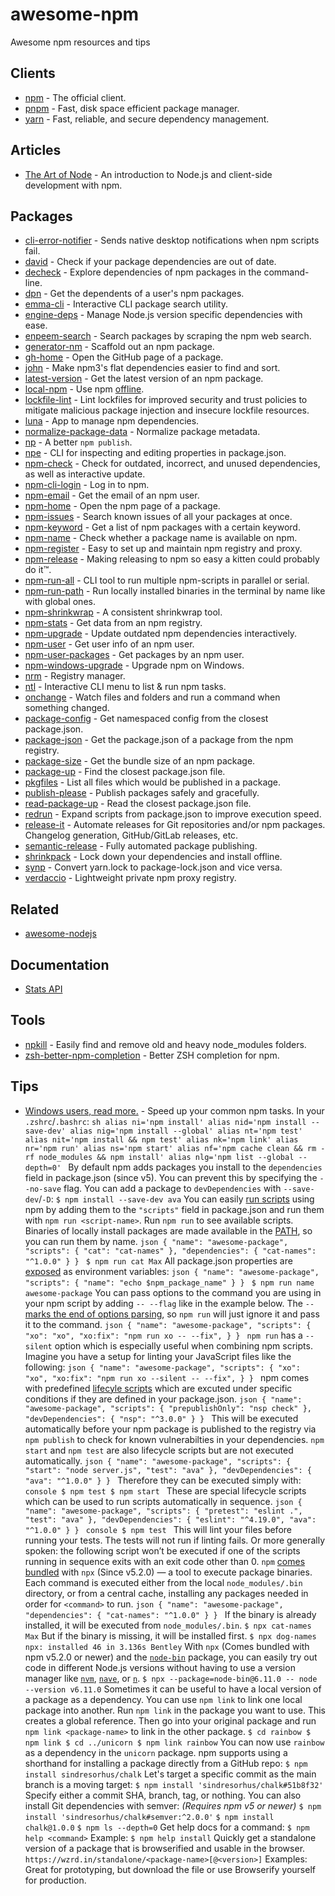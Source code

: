 # awesome-npm

Awesome npm resources and tips

## Clients

- [npm](https://github.com/npm/cli) - The official client.
- [pnpm](https://github.com/pnpm/pnpm) - Fast, disk space efficient package manager.
- [yarn](https://github.com/yarnpkg/yarn) - Fast, reliable, and secure dependency management.

## Articles

- [The Art of Node](https://github.com/maxogden/art-of-node) - An introduction to Node.js and client-side development with npm.

## Packages

- [cli-error-notifier](https://github.com/micromata/cli-error-notifier) - Sends native desktop notifications when npm scripts fail.
- [david](https://github.com/alanshaw/david) - Check if your package dependencies are out of date.
- [decheck](https://github.com/egoist/decheck) - Explore dependencies of npm packages in the command-line.
- [dpn](https://github.com/gillstrom/dpn) - Get the dependents of a user's npm packages.
- [emma-cli](https://github.com/maticzav/emma-cli) - Interactive CLI package search utility.
- [engine-deps](https://github.com/samccone/engine-deps) - Manage Node.js version specific dependencies with ease.
- [enpeem-search](https://github.com/amovah/enpeem-search) - Search packages by scraping the npm web search.
- [generator-nm](https://github.com/sindresorhus/generator-nm) - Scaffold out an npm package.
- [gh-home](https://github.com/sindresorhus/gh-home) - Open the GitHub page of a package.
- [john](https://github.com/davej/john) - Make npm3's flat dependencies easier to find and sort.
- [latest-version](https://github.com/sindresorhus/latest-version-cli) - Get the latest version of an npm package.
- [local-npm](https://github.com/nolanlawson/local-npm) - Use npm [offline](https://addyosmani.com/blog/using-npm-offline/).
- [lockfile-lint](https://github.com/lirantal/lockfile-lint) - Lint lockfiles for improved security and trust policies to mitigate malicious package injection and insecure lockfile resources.
- [luna](https://github.com/rvpanoz/luna) - App to manage npm dependencies.
- [normalize-package-data](https://github.com/npm/normalize-package-data) - Normalize package metadata.
- [np](https://github.com/sindresorhus/np) - A better `npm publish`.
- [npe](https://github.com/zeke/npe) - CLI for inspecting and editing properties in package.json.
- [npm-check](https://github.com/dylang/npm-check) - Check for outdated, incorrect, and unused dependencies, as well as interactive update.
- [npm-cli-login](https://github.com/postmanlabs/npm-cli-login) - Log in to npm.
- [npm-email](https://github.com/sindresorhus/npm-email) - Get the email of an npm user.
- [npm-home](https://github.com/sindresorhus/npm-home) - Open the npm page of a package.
- [npm-issues](https://github.com/seanzarrin/npm-issues) - Search known issues of all your packages at once.
- [npm-keyword](https://github.com/sindresorhus/npm-keyword) - Get a list of npm packages with a certain keyword.
- [npm-name](https://github.com/sindresorhus/npm-name-cli) - Check whether a package name is available on npm.
- [npm-register](https://github.com/dickeyxxx/npm-register) - Easy to set up and maintain npm registry and proxy.
- [npm-release](https://github.com/phuu/npm-release) - Making releasing to npm so easy a kitten could probably do it™.
- [npm-run-all](https://github.com/mysticatea/npm-run-all) - CLI tool to run multiple npm-scripts in parallel or serial.
- [npm-run-path](https://github.com/sindresorhus/npm-run-path) - Run locally installed binaries in the terminal by name like with global ones.
- [npm-shrinkwrap](https://github.com/uber/npm-shrinkwrap) - A consistent shrinkwrap tool.
- [npm-stats](https://github.com/hughsk/npm-stats) - Get data from an npm registry.
- [npm-upgrade](https://github.com/th0r/npm-upgrade) - Update outdated npm dependencies interactively.
- [npm-user](https://github.com/sindresorhus/npm-user) - Get user info of an npm user.
- [npm-user-packages](https://github.com/kevva/npm-user-packages-cli) - Get packages by an npm user.
- [npm-windows-upgrade](https://github.com/felixrieseberg/npm-windows-upgrade) - Upgrade npm on Windows.
- [nrm](https://github.com/Pana/nrm) - Registry manager.
- [ntl](https://github.com/ruyadorno/ntl) - Interactive CLI menu to list & run npm tasks.
- [onchange](https://github.com/Qard/onchange) - Watch files and folders and run a command when something changed.
- [package-config](https://github.com/sindresorhus/package-config) - Get namespaced config from the closest package.json.
- [package-json](https://github.com/sindresorhus/package-json) - Get the package.json of a package from the npm registry.
- [package-size](https://github.com/egoist/package-size) - Get the bundle size of an npm package.
- [package-up](https://github.com/sindresorhus/package-up) - Find the closest package.json file.
- [pkgfiles](https://github.com/timoxley/pkgfiles) - List all files which would be published in a package.
- [publish-please](https://github.com/inikulin/publish-please) - Publish packages safely and gracefully.
- [read-package-up](https://github.com/sindresorhus/read-package-up) - Read the closest package.json file.
- [redrun](https://github.com/coderaiser/redrun) - Expand scripts from package.json to improve execution speed.
- [release-it](https://github.com/webpro/release-it) - Automate releases for Git repositories and/or npm packages. Changelog generation, GitHub/GitLab releases, etc.
- [semantic-release](https://github.com/semantic-release/semantic-release) - Fully automated package publishing.
- [shrinkpack](https://github.com/JamieMason/shrinkpack) - Lock down your dependencies and install offline.
- [synp](https://github.com/imsnif/synp) - Convert yarn.lock to package-lock.json and vice versa.
- [verdaccio](https://github.com/verdaccio/verdaccio) - Lightweight private npm proxy registry.

## Related

- [awesome-nodejs](https://github.com/sindresorhus/awesome-nodejs)

## Documentation

- [Stats API](https://github.com/npm/download-counts)

## Tools

- [npkill](https://github.com/voidcosmos/npkill) - Easily find and remove old and heavy node_modules folders.
- [zsh-better-npm-completion](https://github.com/lukechilds/zsh-better-npm-completion) - Better ZSH completion for npm.

## Tips

- [Windows users, read more.](https://github.com/felixrieseberg/npm-windows-upgrade) - Speed up your common npm tasks. In your `.zshrc`/`.bashrc`: ```sh alias ni='npm install' alias nid='npm install --save-dev' alias nig='npm install --global' alias nt='npm test' alias nit='npm install && npm test' alias nk='npm link' alias nr='npm run' alias ns='npm start' alias nf='npm cache clean && rm -rf node_modules && npm install' alias nlg='npm list --global --depth=0' ``` By default npm adds packages you install to the `dependencies` field in package.json (since v5). You can prevent this by specifying the `--no-save` flag. You can add a package to `devDependencies` with `--save-dev`/`-D`: ``` $ npm install --save-dev ava ``` You can easily [run scripts](https://docs.npmjs.com/cli/run-script) using npm by adding them to the `"scripts"` field in package.json and run them with `npm run <script-name>`. Run `npm run` to see available scripts. Binaries of locally install packages are made available in the [PATH](https://en.wikipedia.org/wiki/PATH_(variable)), so you can run them by name. ```json { "name": "awesome-package", "scripts": { "cat": "cat-names" }, "dependencies": { "cat-names": "^1.0.0" } } ``` ``` $ npm run cat Max ``` All package.json properties are [exposed](https://docs.npmjs.com/misc/scripts#packagejson-vars) as environment variables: ```json { "name": "awesome-package", "scripts": { "name": "echo $npm_package_name" } } ``` ``` $ npm run name awesome-package ``` You can pass options to the command you are using in your npm script by adding `-- --flag` like in the example below. The `--` [marks the end of options parsing](https://unix.stackexchange.com/questions/11376/what-does-double-dash-mean-also-known-as-bare-double-dash), so `npm run` will just ignore it and pass it to the command. ```json { "name": "awesome-package", "scripts": { "xo": "xo", "xo:fix": "npm run xo -- --fix", } } ``` `npm run` has a `--silent` option which is especially useful when combining npm scripts. Imagine you have a setup for linting your JavaScript files like the following: ```json { "name": "awesome-package", "scripts": { "xo": "xo", "xo:fix": "npm run xo --silent -- --fix", } } ``` npm comes with predefined [lifecyle scripts](https://docs.npmjs.com/misc/scripts) which are excuted under specific conditions if they are defined in your package.json. ```json { "name": "awesome-package", "scripts": { "prepublishOnly": "nsp check" }, "devDependencies": { "nsp": "^3.0.0" } } ``` This will be executed automatically before your npm package is published to the registry via `npm publish` to check for known vulnerabilties in your dependencies. `npm start` and `npm test` are also lifecycle scripts but are not executed automatically. ```json { "name": "awesome-package", "scripts": { "start": "node server.js", "test": "ava" }, "devDependencies": { "ava": "^1.0.0" } } ``` Therefore they can be executed simply with: ```console $ npm test $ npm start ``` These are special lifecycle scripts which can be used to run scripts automatically in sequence. ```json { "name": "awesome-package", "scripts": { "pretest": "eslint .", "test": "ava" }, "devDependencies": { "eslint": "^4.19.0", "ava": "^1.0.0" } } ``` ```console $ npm test ``` This will lint your files before running your tests. The tests will not run if linting fails. Or more generally spoken: the following script won’t be executed if one of the scripts running in sequence exits with an exit code other than 0. `npm` [comes bundled](https://medium.com/@maybekatz/introducing-npx-an-npm-package-runner-55f7d4bd282b) with `npx` (Since v5.2.0) — a tool to execute package binaries. Each command is executed either from the local `node_modules/.bin` directory, or from a central cache, installing any packages needed in order for `<command>` to run. ```json { "name": "awesome-package", "dependencies": { "cat-names": "^1.0.0" } } ``` If the binary is already installed, it will be executed from `node_modules/.bin`. ``` $ npx cat-names Max ``` But if the binary is missing, it will be installed first. ``` $ npx dog-names npx: installed 46 in 3.136s Bentley ``` With `npx` (Comes bundled with npm v5.2.0 or newer) and the [`node-bin`](https://www.npmjs.com/package/node-bin) package, you can easily try out code in different Node.js versions without having to use a version manager like [`nvm`](http://nvm.sh), [`nave`](https://github.com/isaacs/nave), or [`n`](https://github.com/tj/n). ``` $ npx --package=node-bin@6.11.0 -- node --version v6.11.0 ``` Sometimes it can be useful to have a local version of a package as a dependency. You can use `npm link` to link one local package into another. Run `npm link` in the package you want to use. This creates a global reference. Then go into your original package and run `npm link <package-name>` to link in the other package. ``` $ cd rainbow $ npm link $ cd ../unicorn $ npm link rainbow ``` You can now use `rainbow` as a dependency in the `unicorn` package. npm supports using a shorthand for installing a package directly from a GitHub repo: ``` $ npm install sindresorhus/chalk ``` Let's target a specific commit as the main branch is a moving target: ``` $ npm install 'sindresorhus/chalk#51b8f32' ``` Specify either a commit SHA, branch, tag, or nothing. You can also install Git dependencies with semver: *(Requires npm v5 or newer)* ``` $ npm install 'sindresorhus/chalk#semver:^2.0.0' ``` ``` $ npm install chalk@1.0.0 ``` ``` $ npm ls --depth=0 ``` Get help docs for a command: ``` $ npm help <command> ``` Example: ``` $ npm help install ``` Quickly get a standalone version of a package that is browserified and usable in the browser. ``` https://wzrd.in/standalone/<package-name>[@<version>] ``` Examples: Great for prototyping, but download the file or use Browserify yourself for production.
